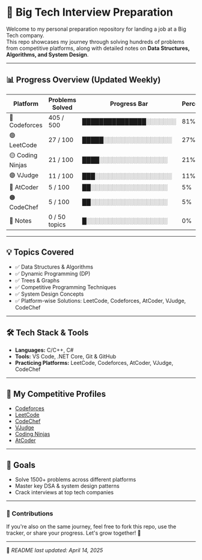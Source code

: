 # 🚀 Big Tech Interview Preparation

Welcome to my personal preparation repository for landing a job at a Big Tech company.  
This repo showcases my journey through solving hundreds of problems from competitive platforms, along with detailed notes on **Data Structures, Algorithms, and System Design**.

---

## 📊 Progress Overview (Updated Weekly)

| Platform     | Problems Solved   | Progress Bar           | Percentage |
|------------------|--------------------|--------------------------|-----------|
| 🔵 Codeforces    | 405 / 500         | ███████████████░░░░░░░   | 81%       |
| 🟢 LeetCode      | 27 / 100          | █████░░░░░░░░░░░░░░░░    | 27%       |
| 🟡 Coding Ninjas | 21 / 100          | ████░░░░░░░░░░░░░░░░     | 21%       |
| 🟣 VJudge        | 11 / 100          | ███░░░░░░░░░░░░░░░░░░    | 11%       |
| 🔴 AtCoder       | 5 / 100           | ██░░░░░░░░░░░░░░░░░░     | 5%        |
| 🟠 CodeChef      | 5 / 100           | ██░░░░░░░░░░░░░░░░░░     | 5%        |
| 📒 Notes         | 0 / 50 topics     | █░░░░░░░░░░░░░░░░░░░     | 0%        |

---

## 💡 Topics Covered

- ✅ Data Structures & Algorithms
- ✅ Dynamic Programming (DP)
- ✅ Trees & Graphs
- ✅ Competitive Programming Techniques
- ✅ System Design Concepts
- ✅ Platform-wise Solutions: LeetCode, Codeforces, AtCoder, VJudge, CodeChef

---

## 🛠 Tech Stack & Tools

- **Languages:** C/C++, C#
- **Tools:** VS Code, .NET Core, Git & GitHub  
- **Practicing Platforms:** LeetCode, Codeforces, AtCoder, VJudge, CodeChef

---

## 🔗 My Competitive Profiles

- [Codeforces](https://codeforces.com/profile/notShakib)
- [LeetCode](https://leetcode.com/u/shaakib/)
- [CodeChef](https://www.codechef.com/users/shaakib)
- [VJudge](https://vjudge.net/user/shaakib)
- [Coding Ninjas](https://www.naukri.com/code360/profile/notsk)
- [AtCoder](https://atcoder.jp/users/shaakib)

---

## 📌 Goals

- Solve 1500+ problems across different platforms  
- Master key DSA & system design patterns  
- Crack interviews at top tech companies  

---

### 🙌 Contributions

If you're also on the same journey, feel free to fork this repo, use the tracker, or share your progress. Let's grow together! 💪

---

🔄 *README last updated: April 14, 2025*



